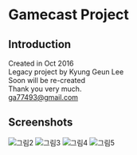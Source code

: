 # Gamecast Project
## Introduction
Created in Oct 2016  
Legacy project by Kyung Geun Lee  
Soon will be re-created  
Thank you very much.  
[ga77493@gmail.com](mailto:ga77493@gmail.com)  

## Screenshots
![그림2](https://user-images.githubusercontent.com/7823937/102697556-f0998100-4279-11eb-9228-0b7ca1aca531.png)
![그림3](https://user-images.githubusercontent.com/7823937/102697557-f3947180-4279-11eb-8614-f4f88bfe026e.png)
![그림4](https://user-images.githubusercontent.com/7823937/102697560-f4c59e80-4279-11eb-9943-2ab1c682f282.png)
![그림5](https://user-images.githubusercontent.com/7823937/102697562-f55e3500-4279-11eb-8cf6-1e82f78136d8.png)
